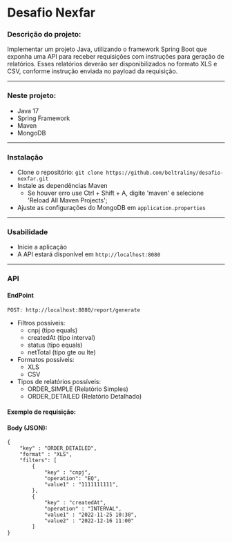 # Desafio Nexfar
### Descrição do projeto:
<p>
    Implementar um projeto Java, utilizando o framework Spring Boot que exponha uma
    API para receber requisições com instruções para geração de relatórios. Esses
    relatórios deverão ser disponibilizados no formato XLS e CSV, conforme instrução
    enviada no payload da requisição.
</p>

____

### Neste projeto:
- Java 17
- Spring Framework
- Maven
- MongoDB

____

### Instalação
- Clone o repositório: `git clone https://github.com/beltraliny/desafio-nexfar.git`
- Instale as dependências Maven
  - Se houver erro use Ctrl + Shift + A, digite 'maven' e selecione 'Reload All Maven Projects';
- Ajuste as configurações do MongoDB em `application.properties`

____

### Usabilidade
- Inicie a aplicação
- A API estará disponível em `http://localhost:8080`

____

### API

#### EndPoint
`POST: http://localhost:8080/report/generate`

- Filtros possíveis:
  - cnpj (tipo equals)
  - createdAt (tipo interval)
  - status (tipo equals)
  - netTotal (tipo gte ou lte)
- Formatos possíveis:
  - XLS
  - CSV
- Tipos de relatórios possíveis:
  - ORDER_SIMPLE (Relatório Simples)
  - ORDER_DETAILED (Relatório Detalhado)

#### Exemplo de requisição:

#### Body (JSON):
    {
        "key" : "ORDER_DETAILED",
        "format" : "XLS",
        "filters": [
            {
                "key" : "cnpj",
                "operation": "EQ",
                "value1" : "1111111111",
            },
            {
                "key" : "createdAt",
                "operation" : "INTERVAL",
                "value1" : "2022-11-25 10:30",
                "value2" : "2022-12-16 11:00"
            ]
    }
